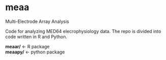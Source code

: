 # meaa
Multi-Electrode Array Analysis

Code for analyzing MED64 elecrophysiology data. The repo is divided into code written in R and Python.

__meaar/__   <- R package    
__meaapy/__ <- python package

